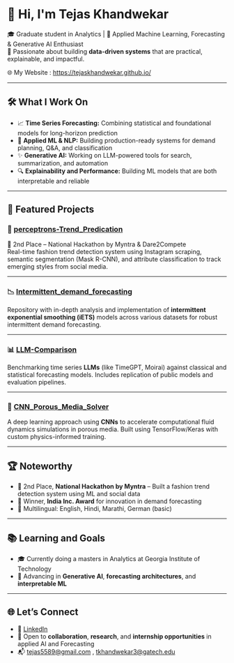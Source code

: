 # 👋 Hi, I'm Tejas Khandwekar

🎓 Graduate student in Analytics | 🧠 Applied Machine Learning, Forecasting & Generative AI Enthusiast  
📍 Passionate about building **data-driven systems** that are practical, explainable, and impactful.

🌐 My Website :  https://tejaskhandwekar.github.io/

---

## 🛠 What I Work On

- 📈 **Time Series Forecasting:** Combining statistical and foundational models for long-horizon prediction  
- 🧠 **Applied ML & NLP:** Building production-ready systems for demand planning, Q&A, and classification  
- ✨ **Generative AI:** Working on LLM-powered tools for search, summarization, and automation  
- 🔍 **Explainability and Performance:** Building ML models that are both interpretable and reliable

---

## 🚀 Featured Projects

### 👗 [perceptrons-Trend_Predication](https://github.com/TejasKhandwekar/perceptrons-Trend_Predication)  
🥈 2nd Place – National Hackathon by Myntra & Dare2Compete  
Real-time fashion trend detection system using Instagram scraping, semantic segmentation (Mask R-CNN), and attribute classification to track emerging styles from social media.

---

### 📉 [Intermittent_demand_forecasting](https://github.com/TejasKhandwekar/Intermittent_demand_forecasting)  
Repository with in-depth analysis and implementation of **intermittent exponential smoothing (iETS)** models across various datasets for robust intermittent demand forecasting.

---

### 📊 [LLM-Comparison](https://github.com/TejasKhandwekar/LLM-Comparison)  
Benchmarking time series **LLMs** (like TimeGPT, Moirai) against classical and statistical forecasting models. Includes replication of public models and evaluation pipelines.

---

### 🌊 [CNN_Porous_Media_Solver](https://github.com/TejasKhandwekar/CNN_Porous_Media_Solver)  
A deep learning approach using **CNNs** to accelerate computational fluid dynamics simulations in porous media. Built using TensorFlow/Keras with custom physics-informed training.

---

## 🏆 Noteworthy

- 🥈 2nd Place, **National Hackathon by Myntra** – Built a fashion trend detection system using ML and social data  
- 🏅 Winner, **India Inc. Award** for innovation in demand forecasting  
- 💬 Multilingual: English, Hindi, Marathi, German (basic)

---

## 📚 Learning and Goals

- 🎓 Currently doing a masters in Analytics at Georgia Institute of Technology
- 📘 Advancing in **Generative AI**, **forecasting architectures**, and **interpretable ML**  

---

## 🌐 Let’s Connect

- 🔗 [LinkedIn](https://www.linkedin.com/in/tejaskhandwekar)  
- 🧠 Open to **collaboration**, **research**, and **internship opportunities** in applied AI and Forecasting
- 📬 tejas5589@gmail.com , tkhandwekar3@gatech.edu
